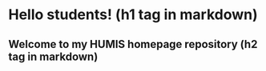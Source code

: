 # Hello students! (h1 tag in markdown)

## Welcome to my HUMIS homepage repository (h2 tag in markdown)

